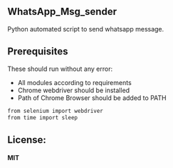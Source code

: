## WhatsApp_Msg_sender
Python automated script to send whatsapp message.

## Prerequisites
These should run without any error: <br>

- All modules according to requirements <br>
- Chrome webdriver should be installed <br>
- Path of Chrome Browser should be added to PATH <br>

```sh
from selenium import webdriver
from time import sleep
```

## License:
#### MIT
